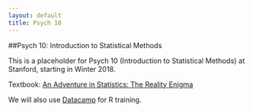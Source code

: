 ```yaml
---
layout: default
title: Psych 10
---
```


##Psych 10: Introduction to Statistical Methods

This is a placeholder for Psych 10 (Introduction to Statistical Methods) at Stanford, starting in Winter 2018.

Textbook: [An Adventure in Statistics: The Reality Enigma](https://edge.sagepub.com/field-an-adventure-in-stats)

We will also use [Datacamp](https://www.datacamp.com/) for R training.

